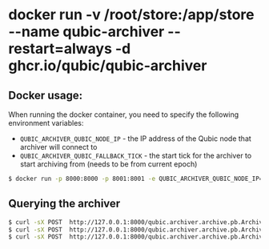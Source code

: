 # docker run -v /root/store:/app/store --name qubic-archiver --restart=always -d ghcr.io/qubic/qubic-archiver

## Docker usage:
When running the docker container, you need to specify the following environment variables:
- `QUBIC_ARCHIVER_QUBIC_NODE_IP` - the IP address of the Qubic node that archiver will connect to
- `QUBIC_ARCHIVER_QUBIC_FALLBACK_TICK` - the start tick for the archiver to start archiving from (needs to be from current epoch)
```bash
$ docker run -p 8000:8000 -p 8001:8001 -e QUBIC_ARCHIVER_QUBIC_NODE_IP="212.51.150.253" -e QUBIC_ARCHIVER_QUBIC_FALLBACK_TICK=12543674 -v /root/store:/app/store --name qubic-archiver -d ghcr.io/qubic/qubic-archiver
```

## Querying the archiver
```bash
$ curl -sX POST  http://127.0.0.1:8000/qubic.archiver.archive.pb.ArchiveService/GetTickTransactions -d '{"tickNumber": 12570631}'
$ curl -sX POST  http://127.0.0.1:8000/qubic.archiver.archive.pb.ArchiveService/GetTickData -d '{"tickNumber": 12570631}'
$ curl -sX POST  http://127.0.0.1:8000/qubic.archiver.archive.pb.ArchiveService/GetTransaction -d '{"txId": "qbizhhehgiijddcgbzdxqtkqcwuedcvgnrorvovdkavytqsukxlucyjhjxeg"}'
```